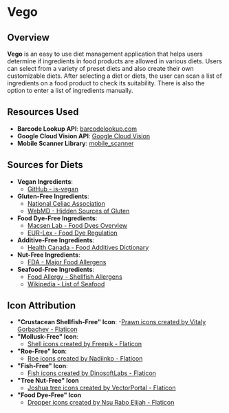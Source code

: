 # Vego

## Overview

**Vego** is an easy to use diet management application that helps users determine if ingredients in food products are allowed in various diets. Users can select from a variety of preset diets and also create their own customizable diets. After selecting a diet or diets, the user can scan a list of ingredients on a food product to check its suitability. There is also the option to enter a list of ingredients manually. 

## Resources Used

- **Barcode Lookup API**: [barcodelookup.com](https://barcodelookup.com)
- **Google Cloud Vision API**: [Google Cloud Vision](https://cloud.google.com/vision)
- **Mobile Scanner Library**: [mobile_scanner](https://github.com/juliansteenbakker/mobile_scanner)

## Sources for Diets

- **Vegan Ingredients**: 
  - [GitHub - is-vegan](https://github.com/hmontazeri/is-vegan)
- **Gluten-Free Ingredients**:
  - [National Celiac Association](https://nationalceliac.org/ingredients-people-question/)
  - [WebMD - Hidden Sources of Gluten](https://www.webmd.com/diet/features/hidden-sources-of-gluten)
- **Food Dye-Free Ingredients**:
  - [Macsen Lab - Food Dyes Overview](https://www.macsenlab.com/blog/food-dyes-an-overview/)
  - [EUR-Lex - Food Dye Regulation](https://eur-lex.europa.eu/legal-content/EN/TXT/?uri=CELEX%3A02008R1333-20240423)
- **Additive-Free Ingredients**:
  - [Health Canada - Food Additives Dictionary](https://www.canada.ca/en/health-canada/services/food-nutrition/food-safety/food-additives/dictionary/permitted-use-canada.html)
- **Nut-Free Ingredients**: 
  - [FDA - Major Food Allergens](https://www.fda.gov/industry/fda-basics-industry/section-201qq-act-defines-term-major-food-allergen-include-tree-nuts-addition-three-examples)
- **Seafood-Free Ingredients**:
  - [Food Allergy - Shellfish Allergens](https://www.foodallergy.org/living-food-allergies/food-allergy-essentials/common-allergens/shellfish#:~:text=There%20are%20two%20groups%20of,squid%2C%20abalone%2C%20snail)
  - [Wikipedia - List of Seafood](https://en.wikipedia.org/wiki/List_of_types_of_seafood)

## Icon Attribution


- **"Crustacean Shellfish-Free" Icon**: 
  -<a href="https://www.flaticon.com/free-icons/prawn" title="Prawn icons">Prawn icons created by Vitaly Gorbachev - Flaticon</a>
- **"Mollusk-Free" Icon**: 
  - <a href="https://www.flaticon.com/free-icons/shell" title="shell icons">Shell icons created by Freepik - Flaticon</a>
- **"Roe-Free" Icon**: 
  - <a href="https://www.flaticon.com/free-icons/roe" title="roe icons">Roe icons created by Nadiinko - Flaticon</a>
- **"Fish-Free" Icon**: 
  - <a href="https://www.flaticon.com/free-icons/fish" title="fish icons">Fish icons created by DinosoftLabs - Flaticon</a>
- **"Tree Nut-Free" Icon**
  - <a href="https://www.flaticon.com/free-icons/joshua-tree" title="joshua tree icons">Joshua tree icons created by VectorPortal - Flaticon</a>
- **"Food Dye-Free" Icon**
  - <a href="https://www.flaticon.com/free-icons/dropper" title="dropper icons">Dropper icons created by Nsu Rabo Elijah - Flaticon</a>


